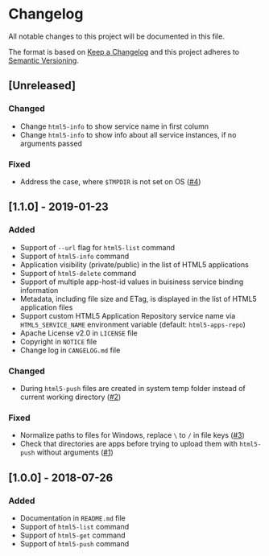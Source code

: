 # Changelog
All notable changes to this project will be documented in this file.

The format is based on [Keep a Changelog](http://keepachangelog.com/en/1.0.0/)
and this project adheres to [Semantic Versioning](http://semver.org/spec/v2.0.0.html).

## [Unreleased]

### Changed
- Change `html5-info` to show service name in first column
- Change `html5-info` to show info about all service instances, if no arguments passed

### Fixed
- Address the case, where `$TMPDIR` is not set on OS ([#4](https://github.com/SAP/cf-html5-apps-repo-cli-plugin/issues/4))

## [1.1.0] - 2019-01-23
### Added
- Support of `--url` flag for `html5-list` command
- Support of `html5-info` command
- Application visibility (private/public) in the list of HTML5 applications
- Support of `html5-delete` command
- Support of multiple app-host-id values in buisiness service binding information
- Metadata, including file size and ETag, is displayed in the list of HTML5 application files
- Support custom HTML5 Application Repository service name via `HTML5_SERVICE_NAME` environment variable (default: `html5-apps-repo`)
- Apache License v2.0 in `LICENSE` file
- Copyright in `NOTICE` file
- Change log in `CANGELOG.md` file

### Changed
- During `html5-push` files are created in system temp folder instead of current working directory ([#2](https://github.com/SAP/cf-html5-apps-repo-cli-plugin/issues/2))

### Fixed
- Normalize paths to files for Windows, replace `\` to `/` in file keys ([#3](https://github.com/SAP/cf-html5-apps-repo-cli-plugin/issues/3))
- Check that directories are apps before trying to upload them with `html5-push` without arguments ([#1](https://github.com/SAP/cf-html5-apps-repo-cli-plugin/issues/1))

## [1.0.0] - 2018-07-26
### Added
- Documentation in `README.md` file
- Support of `html5-list` command
- Support of `html5-get` command
- Support of `html5-push` command

